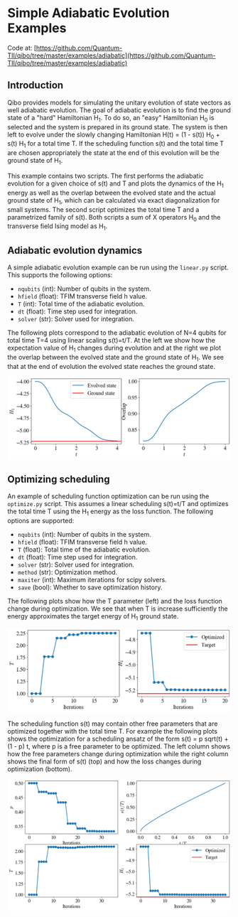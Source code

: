 # Simple Adiabatic Evolution Examples

Code at: [https://github.com/Quantum-TII/qibo/tree/master/examples/adiabatic](https://github.com/Quantum-TII/qibo/tree/master/examples/adiabatic)

## Introduction

Qibo provides models for simulating the unitary evolution of state vectors as
well adiabatic evolution. The goal of adiabatic evolution is to find the ground
state of a "hard" Hamiltonian H<sub>1</sub>. To do so, an "easy" Hamiltonian
H<sub>0</sub> is selected and the system is prepared in its ground state. The
system is then left to evolve under the slowly changing Hamiltonian
H(t) = (1 - s(t)) H<sub>0</sub> + s(t) H<sub>1</sub> for a total time T.
If the scheduling function s(t) and the total time T are chosen appropriately
the state at the end of this evolution will be the ground state of H<sub>1</sub>.

This example contains two scripts. The first performs the adiabatic evolution
for a given choice of s(t) and T and plots the dynamics of the H<sub>1</sub>
energy as well as the overlap between the evolved state and the actual ground
state of H<sub>1</sub>, which can be calculated via exact diagonalization for
small systems. The second script optimizes the total time T and a parametrized
family of s(t). Both scripts a sum of X operators H<sub>0</sub> and the transverse field Ising model as H<sub>1</sub>.

## Adiabatic evolution dynamics

A simple adiabatic evolution example can be run using the `linear.py` script.
This supports the following options:

- `nqubits` (int): Number of qubits in the system.
- `hfield` (float): TFIM transverse field h value.
- `T` (int): Total time of the adiabatic evolution.
- `dt` (float): Time step used for integration.
- `solver` (str): Solver used for integration.

The following plots correspond to the adiabatic evolution of N=4 qubits for
total time T=4 using linear scaling s(t)=t/T. At the left we show how the
expectation value of H<sub>1</sub> changes during evolution and at the right we
plot the overlap between the evolved state and the ground state of H<sub>1</sub>.
We see that at the end of evolution the evolved state reaches the ground state.

![dynamics](images/dynamics_n4T4.0.png)


## Optimizing scheduling

An example of scheduling function optimization can be run using the `optimize.py`
script. This assumes a linear scheduling s(t)=t/T and optimizes the total time T
using the H<sub>1</sub> energy as the loss function. The following options are
supported:

- `nqubits` (int): Number of qubits in the system.
- `hfield` (float): TFIM transverse field h value.
- `T` (float): Total time of the adiabatic evolution.
- `dt` (float): Time step used for integration.
- `solver` (str): Solver used for integration.
- `method` (str): Optimization method.
- `maxiter` (int): Maximum iterations for scipy solvers.
- `save` (bool): Whether to save optimization history.

The following plots show how the T parameter (left) and the loss function
change during optimization. We see that when T is increase sufficiently the
energy approximates the target energy of H<sub>1</sub> ground state.

![dynamics](images/optlinears_n4.png)

The scheduling function s(t) may contain other free parameters that are
optimized together with the total time T. For example the following plots shows
the optimization for a scheduling ansatz of the form
s(t) = p sqrt(t) + (1 - p) t, where p is a free parameter to be optimized.
The left column shows how the free parameters change during optimization while
the right column shows the final form of s(t) (top) and how the loss changes
during optimization (bottom).

![dynamics](images/optparams_n4.png)
